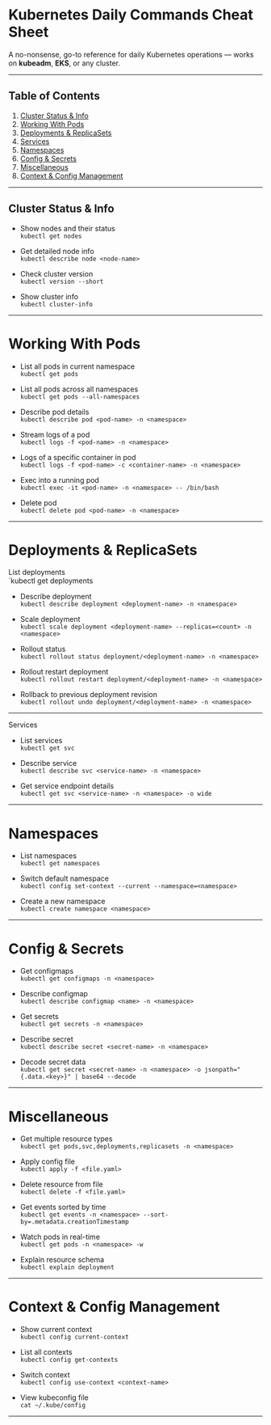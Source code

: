 
# Kubernetes Daily Commands Cheat Sheet

A no-nonsense, go-to reference for daily Kubernetes operations — works on **kubeadm**, **EKS**, or any cluster.

---

## Table of Contents

1. [Cluster Status & Info](#cluster-status--info)  
2. [Working With Pods](#working-with-pods)  
3. [Deployments & ReplicaSets](#deployments--replicasets)  
4. [Services](#services)  
5. [Namespaces](#namespaces)  
6. [Config & Secrets](#config--secrets)  
7. [Miscellaneous](#miscellaneous)  
8. [Context & Config Management](#context--config-management)  

---

## Cluster Status & Info

- Show nodes and their status\
`kubectl get nodes`

- Get detailed node info\
`kubectl describe node <node-name>`

- Check cluster version\
`kubectl version --short`

- Show cluster info\
`kubectl cluster-info`

---

# Working With Pods

- List all pods in current namespace\
`kubectl get pods`

- List all pods across all namespaces\
`kubectl get pods --all-namespaces`

- Describe pod details\
`kubectl describe pod <pod-name> -n <namespace>`

- Stream logs of a pod\
`kubectl logs -f <pod-name> -n <namespace>`

- Logs of a specific container in pod\
`kubectl logs -f <pod-name> -c <container-name> -n <namespace>`

- Exec into a running pod\
`kubectl exec -it <pod-name> -n <namespace> -- /bin/bash`

- Delete pod\
`kubectl delete pod <pod-name> -n <namespace>`

---

# Deployments & ReplicaSets

 List deployments\
`kubectl get deployments

- Describe deployment\
`kubectl describe deployment <deployment-name> -n <namespace>`

- Scale deployment\
`kubectl scale deployment <deployment-name> --replicas=<count> -n <namespace>`

- Rollout status\
`kubectl rollout status deployment/<deployment-name> -n <namespace>`

- Rollout restart deployment\
`kubectl rollout restart deployment/<deployment-name> -n <namespace>`

- Rollback to previous deployment revision\
`kubectl rollout undo deployment/<deployment-name> -n <namespace>`

---

 Services

- List services\
`kubectl get svc`

- Describe service\
`kubectl describe svc <service-name> -n <namespace>`

- Get service endpoint details\
`kubectl get svc <service-name> -n <namespace> -o wide`

---

# Namespaces

- List namespaces\
`kubectl get namespaces`

- Switch default namespace\
`kubectl config set-context --current --namespace=<namespace>`

- Create a new namespace\
`kubectl create namespace <namespace>`

---

# Config & Secrets

- Get configmaps\
`kubectl get configmaps -n <namespace>`

- Describe configmap\
`kubectl describe configmap <name> -n <namespace>`

- Get secrets\
`kubectl get secrets -n <namespace>`

- Describe secret\
`kubectl describe secret <secret-name> -n <namespace>`

- Decode secret data\
`kubectl get secret <secret-name> -n <namespace> -o jsonpath="{.data.<key>}" | base64 --decode`

---

# Miscellaneous

- Get multiple resource types\
`kubectl get pods,svc,deployments,replicasets -n <namespace>`

- Apply config file\
`kubectl apply -f <file.yaml>`

- Delete resource from file\
`kubectl delete -f <file.yaml>`

- Get events sorted by time\
`kubectl get events -n <namespace> --sort-by=.metadata.creationTimestamp`

- Watch pods in real-time\
`kubectl get pods -n <namespace> -w`

- Explain resource schema\
`kubectl explain deployment`

---

# Context & Config Management

- Show current context\
`kubectl config current-context`

- List all contexts\
`kubectl config get-contexts`

- Switch context\
`kubectl config use-context <context-name>`

- View kubeconfig file\
`cat ~/.kube/config`

---


















